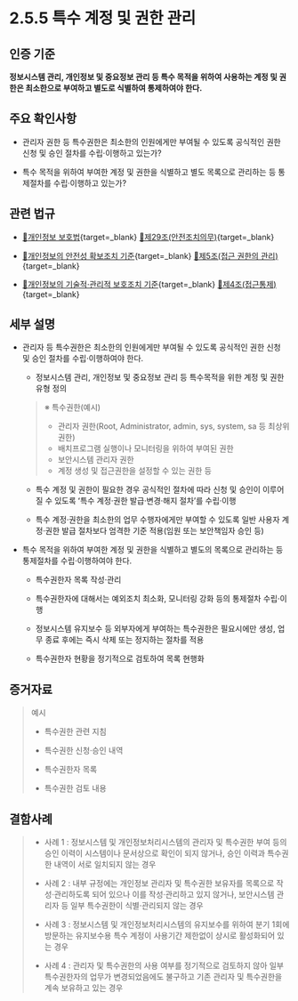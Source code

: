 # 2.5.5 특수 계정 및 권한 관리

## 인증 기준

**정보시스템 관리, 개인정보 및 중요정보 관리 등 특수 목적을 위하여 사용하는 계정 및 권한은 최소한으로 부여하고 별도로 식별하여 통제하여야 한다.**

## 주요 확인사항

- 관리자 권한 등 특수권한은 최소한의 인원에게만 부여될 수 있도록 공식적인 권한 신청 및 승인 절차를 수립·이행하고 있는가?

- 특수 목적을 위하여 부여한 계정 및 권한을 식별하고 별도 목록으로 관리하는 등 통제절차를 수립·이행하고 있는가?

## 관련 법규

- [🔗개인정보 보호법][개인정보 보호법 제29조]{target=_blank} [🔗제29조(안전조치의무)][개인정보 보호법 제29조 부분]{target=_blank}

- [🔗개인정보의 안전성 확보조치 기준][개인정보의 안전성 확보조치 기준 제5조]{target=_blank} [🔗제5조(접근 권한의 관리)][개인정보의 안전성 확보조치 기준 제5조]{target=_blank}

- [🔗개인정보의 기술적·관리적 보호조치 기준][개인정보의 기술적·관리적 보호조치 기준 제4조]{target=_blank} [🔗제4조(접근통제)][개인정보의 기술적·관리적 보호조치 기준 제4조]{target=_blank}

## 세부 설명

- 관리자 등 특수권한은 최소한의 인원에게만 부여될 수 있도록 공식적인 권한 신청 및 승인 절차를 수립·이행하여야 한다.

    - 정보시스템 관리, 개인정보 및 중요정보 관리 등 특수목적을 위한 계정 및 권한 유형 정의
    >
    > ※ 특수권한(예시)
    >
    > - 관리자 권한(Root, Administrator, admin, sys, system, sa 등 최상위 권한)
    > - 배치프로그램 실행이나 모니터링을 위하여 부여된 권한
    > - 보안시스템 관리자 권한
    > - 계정 생성 및 접근권한을 설정할 수 있는 권한 등

    - 특수 계정 및 권한이 필요한 경우 공식적인 절차에 따라 신청 및 승인이 이루어질 수 있도록 ʻ특수 계정·권한 발급·변경·해지 절차ʼ를 수립·이행

    - 특수 계정·권한을 최소한의 업무 수행자에게만 부여할 수 있도록 일반 사용자 계정·권한 발급 절차보다 엄격한 기준 적용(임원 또는 보안책임자 승인 등)

- 특수 목적을 위하여 부여한 계정 및 권한을 식별하고 별도의 목록으로 관리하는 등 통제절차를 수립·이행하여야 한다.

    - 특수권한자 목록 작성·관리

    - 특수권한자에 대해서는 예외조치 최소화, 모니터링 강화 등의 통제절차 수립·이행

    - 정보시스템 유지보수 등 외부자에게 부여하는 특수권한은 필요시에만 생성, 업무 종료 후에는 즉시 삭제 또는 정지하는 절차를 적용

    - 특수권한자 현황을 정기적으로 검토하여 목록 현행화

## 증거자료

> 예시
>
> - 특수권한 관련 지침
>
> - 특수권한 신청·승인 내역
>
> - 특수권한자 목록
>
> - 특수권한 검토 내용

## 결함사례

> - 사례 1 : 정보시스템 및 개인정보처리시스템의 관리자 및 특수권한 부여 등의 승인 이력이 시스템이나 문서상으로 확인이 되지 않거나, 승인 이력과 특수권한 내역이 서로 일치되지 않는 경우
>
> - 사례 2 : 내부 규정에는 개인정보 관리자 및 특수권한 보유자를 목록으로 작성·관리하도록 되어 있으나 이를 작성·관리하고 있지 않거나, 보안시스템 관리자 등 일부 특수권한이 식별·관리되지 않는 경우
>
> - 사례 3 : 정보시스템 및 개인정보처리시스템의 유지보수를 위하여 분기 1회에 방문하는 유지보수용 특수 계정이 사용기간 제한없이 상시로 활성화되어 있는 경우
>
> - 사례 4 : 관리자 및 특수권한의 사용 여부를 정기적으로 검토하지 않아 일부 특수권한자의 업무가 변경되었음에도 불구하고 기존 관리자 및 특수권한을 계속 보유하고 있는 경우

[개인정보 보호법 제29조]: https://www.law.go.kr/법령/개인정보보호법/(20200805,16930,20200204)/제29조 "개인정보 보호법 제29조"
[개인정보 보호법 제29조 부분]: https://www.law.go.kr/법령/개인정보보호법/제29조 "개인정보 보호법 제29조 부분"

[개인정보의 안전성 확보조치 기준 제5조]: https://www.law.go.kr/행정규칙/(개인정보보호위원회)개인정보의안전성확보조치기준/(2021-2,20210915)/제5조 "개인정보의 안전성 확보조치 기준 제5조"

[개인정보의 기술적·관리적 보호조치 기준 제4조]: https://www.law.go.kr/행정규칙/(개인정보보호위원회)개인정보의기술적·관리적보호조치기준/(2021-3,20210915)/제4조 "개인정보의 기술적·관리적 보호조치 기준 제4조"
